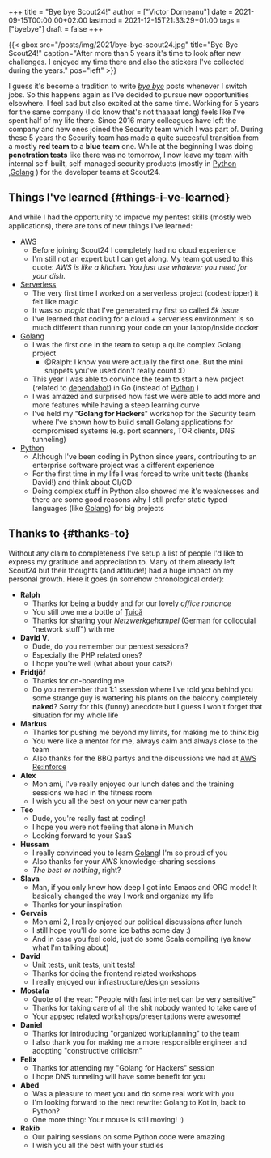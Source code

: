 +++
title = "Bye bye Scout24!"
author = ["Victor Dorneanu"]
date = 2021-09-15T00:00:00+02:00
lastmod = 2021-12-15T21:33:29+01:00
tags = ["byebye"]
draft = false
+++

{{< gbox src="/posts/img/2021/bye-bye-scout24.jpg" title="Bye Bye Scout24!" caption="After more than 5 years it's time to look after new challenges. I enjoyed my time there and also the stickers I've collected during the years." pos="left" >}}

I guess it's become a tradition to write _[bye bye](/tags/byebye)_ posts whenever I switch jobs. So this happens again as I've decided to pursue new opportunities elsewhere. I feel sad but also excited at the same time. Working for 5 years for the same company (I do know that's not thaaaat long) feels like I've spent half of my life there. Since 2016 many colleagues have left the company and new ones joined the Security team which I was part of. During these 5 years the Security team has made a quite succesful transition from a mostly **red team** to a **blue team** one. While at the beginning I was doing **penetration tests** like there was no tomorrow, I now leave my team with internal self-built, self-managed security products (mostly in [Python](/tags/python) ,[Golang](/tags/golang) ) for the developer teams at Scout24.


## Things I've learned {#things-i-ve-learned}

And while I had the opportunity to improve my pentest skills (mostly web applications), there are tons of new
things I've learned:

-   [AWS](/tags/aws)
    -   Before joining Scout24 I completely had no cloud experience
    -   I'm still not an expert but I can get along. My team got used to this quote:
        _AWS is like a kitchen. You just use whatever you need for your dish._
-   [Serverless](https://brainfck.org/#Serverless)
    -   The very first time I worked on a serverless project (codestripper) it felt like magic
    -   It was so _magic_ that I've generated my first so called _5k Issue_
    -   I've learned that coding for a cloud + serverless environment is so much different than running your code on your laptop/inside docker
-   [Golang](/tags/golang)
    -   I was the first one in the team to setup a quite complex Golang project
        -   @Ralph: I know you were actually the first one. But the mini snippets you've used don't really count :D
    -   This year I was able to convince the team to start a new project (related to [dependabot](https://dependabot.com/)) in Go (instead of [Python](/tags/python) )
    -   I was amazed and surprised how fast we were able to add more and more features while having a steep learning curve
    -   I've held my "**Golang for Hackers**" workshop for the Security team where I've shown how to build small Golang applications for compromised systems (e.g. port scanners, TOR clients, DNS tunneling)
-   [Python](/tags/python)
    -   Although I've been coding in Python since years, contributing to an enterprise software project was a different experience
    -   For the first time in my life I was forced to write unit tests (thanks David!) and think about CI/CD
    -   Doing complex stuff in Python also showed me it's weaknesses and there are some good reasons why I still prefer static typed languages (like [Golang](/tags/golang)) for big projects


## Thanks to {#thanks-to}

Without any claim to completeness I've setup a list of people I'd like to express my gratitude and appreciation to. Many of them already left Scout24 but their thoughts (and attitude!) had a huge impact on my personal growth. Here it goes (in somehow chronological order):

-   **Ralph**
    -   Thanks for being a buddy and for our lovely _office romance_
    -   You still owe me a bottle of [Țuică](https://en.wikipedia.org/wiki/%C8%9Auic%C4%83)
    -   Thanks for sharing your _Netzwerkgehampel_ (German for colloquial "network stuff") with me
-   **David V**.
    -   Dude, do you remember our pentest sessions?
    -   Especially the PHP related ones?
    -   I hope you're well (what about your cats?)
-   **Fridtjöf**
    -   Thanks for on-boarding me
    -   Do you remember that 1:1 ssession where I've told you behind you some strange guy is wattering his plants on the balcony completely **naked**? Sorry for this (funny) anecdote but I guess I won't forget that situation for my whole life
-   **Markus**
    -   Thanks for pushing me beyond my limits, for making me to think big
    -   You were like a mentor for me, always calm and always close to the team
    -   Also thanks for the BBQ partys and the discussions we had at [AWS Re:inforce](https://reinforce.awsevents.com/)
-   **Alex**
    -   Mon ami, I've really enjoyed our lunch dates and the training sessions we had in the fitness room
    -   I wish you all the best on your new carrer path
-   **Teo**
    -   Dude, you're really fast at coding!
    -   I hope you were not feeling that alone in Munich
    -   Looking forward to your SaaS
-   **Hussam**
    -   I really convinced you to learn [Golang](/tags/golang)! I'm so proud of you
    -   Also thanks for your AWS knowledge-sharing sessions
    -   _The best or nothing_, right?
-   **Slava**
    -   Man, if you only knew how deep I got into Emacs and ORG mode! It basically changed the way I work and organize my life
    -   Thanks for your inspiration
-   **Gervais**
    -   Mon ami 2, I really enjoyed our political discussions after lunch
    -   I still hope you'll do some ice baths some day :)
    -   And in case you feel cold, just do some Scala compiling (ya know what I'm talking about)
-   **David**
    -   Unit tests, unit tests, unit tests!
    -   Thanks for doing the frontend related workshops
    -   I really enjoyed our infrastructure/design sessions
-   **Mostafa**
    -   Quote of the year: "People with fast internet can be very sensitive"
    -   Thanks for taking care of all the shit nobody wanted to take care of
    -   Your appsec related workshops/presentations were awesome!
-   **Daniel**
    -   Thanks for introducing "organized work/planning" to the team
    -   I also thank you for making me a more responsible engineer and adopting "constructive criticism"
-   **Felix**
    -   Thanks for attending my "Golang for Hackers" session
    -   I hope DNS tunneling will have some benefit for you
-   **Abed**
    -   Was a pleasure to meet you and do some real work with you
    -   I'm looking forward to the next rewrite: Golang to Kotlin, back to Python?
    -   One more thing: Your mouse is still moving! :)
-   **Rakib**
    -   Our pairing sessions on some Python code were amazing
    -   I wish you all the best with your studies

